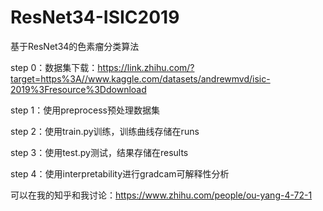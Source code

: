 # ResNet34-ISIC2019
基于ResNet34的色素瘤分类算法

step 0：数据集下载：https://link.zhihu.com/?target=https%3A//www.kaggle.com/datasets/andrewmvd/isic-2019%3Fresource%3Ddownload

step 1：使用preprocess预处理数据集

step 2：使用train.py训练，训练曲线存储在runs

step 3：使用test.py测试，结果存储在results

step 4：使用interpretability进行gradcam可解释性分析

可以在我的知乎和我讨论：https://www.zhihu.com/people/ou-yang-4-72-1
